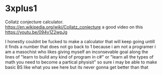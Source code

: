 # 3xplus1
Collatz conjecture calculator. 
https://en.wikipedia.org/wiki/Collatz_conjecture
a good video on this
https://youtu.be/094y1Z2wpJg

I honestly couldnt be fucked to make a calculator that will keep going untill it finds a number that does not go back to 1 because i am not 
a programer i am a masochist who likes giving myself an inconsevable goal along the lines of "learn to build any kind of program in c#"
or "learn all the types of math you need to become a partical physisit" so sure i may be able to make basic BS like what you see here but 
its never gonna get better than that
